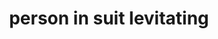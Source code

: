 ---
layout: people&body
title: person in suit levitating
emoji: person_in_suit_levitating
permalink: 🕴.html
---
